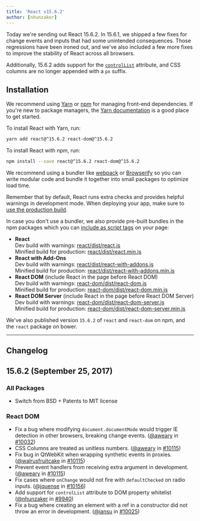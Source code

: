 ```yaml
---
title: 'React v15.6.2'
author: [nhunzaker]
---
```


Today we're sending out React 15.6.2. In 15.6.1, we shipped a few fixes for change events and inputs that had some unintended consequences. Those regressions have been ironed out, and we've also included a few more fixes to improve the stability of React across all browsers.

Additionally, 15.6.2 adds support for the [`controlList`](https://developers.google.com/web/updates/2017/03/chrome-58-media-updates#controlslist) attribute, and CSS columns are no longer appended with a `px` suffix.

## Installation

We recommend using [Yarn](https://yarnpkg.com/) or [npm](https://www.npmjs.com/) for managing front-end dependencies. If you're new to package managers, the [Yarn documentation](https://yarnpkg.com/en/docs/getting-started) is a good place to get started.

To install React with Yarn, run:

```bash
yarn add react@^15.6.2 react-dom@^15.6.2
```

To install React with npm, run:

```bash
npm install --save react@^15.6.2 react-dom@^15.6.2
```

We recommend using a bundler like [webpack](https://webpack.js.org/) or [Browserify](http://browserify.org/) so you can write modular code and bundle it together into small packages to optimize load time.

Remember that by default, React runs extra checks and provides helpful warnings in development mode. When deploying your app, make sure to [use the production build](/docs/optimizing-performance.html#use-the-production-build).

In case you don't use a bundler, we also provide pre-built bundles in the npm packages which you can [include as script tags](/docs/installation.html#using-a-cdn) on your page:

- **React**<br/>
  Dev build with warnings: [react/dist/react.js](https://unpkg.com/react@15.6.2/dist/react.js)<br/>
  Minified build for production: [react/dist/react.min.js](https://unpkg.com/react@15.6.2/dist/react.min.js)<br/>
- **React with Add-Ons**<br/>
  Dev build with warnings: [react/dist/react-with-addons.js](https://unpkg.com/react@15.6.2/dist/react-with-addons.js)<br/>
  Minified build for production: [react/dist/react-with-addons.min.js](https://unpkg.com/react@15.6.2/dist/react-with-addons.min.js)<br/>
- **React DOM** (include React in the page before React DOM)<br/>
  Dev build with warnings: [react-dom/dist/react-dom.js](https://unpkg.com/react-dom@15.6.2/dist/react-dom.js)<br/>
  Minified build for production: [react-dom/dist/react-dom.min.js](https://unpkg.com/react-dom@15.6.2/dist/react-dom.min.js)<br/>
- **React DOM Server** (include React in the page before React DOM Server)<br/>
  Dev build with warnings: [react-dom/dist/react-dom-server.js](https://unpkg.com/react-dom@15.6.2/dist/react-dom-server.js)<br/>
  Minified build for production: [react-dom/dist/react-dom-server.min.js](https://unpkg.com/react-dom@15.6.2/dist/react-dom-server.min.js)<br/>

We've also published version `15.6.2` of `react` and `react-dom` on npm, and the `react` package on bower.

---

## Changelog

## 15.6.2 (September 25, 2017)

### All Packages

- Switch from BSD + Patents to MIT license

### React DOM

- Fix a bug where modifying `document.documentMode` would trigger IE detection in other browsers, breaking change events. ([@aweary](https://github.com/aweary) in [#10032](https://github.com/facebook/react/pull/10032))
- CSS Columns are treated as unitless numbers. ([@aweary](https://github.com/aweary) in [#10115](https://github.com/facebook/react/pull/10115))
- Fix bug in QtWebKit when wrapping synthetic events in proxies. ([@walrusfruitcake](https://github.com/walrusfruitcake) in [#10115](https://github.com/facebook/react/pull/10011))
- Prevent event handlers from receiving extra argument in development. ([@aweary](https://github.com/aweary) in [#10115](https://github.com/facebook/react/pull/8363))
- Fix cases where `onChange` would not fire with `defaultChecked` on radio inputs. ([@jquense](https://github.com/jquense) in [#10156](https://github.com/facebook/react/pull/10156))
- Add support for `controlList` attribute to DOM property whitelist ([@nhunzaker](https://github.com/nhunzaker) in [#9940](https://github.com/facebook/react/pull/9940))
- Fix a bug where creating an element with a ref in a constructor did not throw an error in development. ([@iansu](https://github.com/iansu) in [#10025](https://github.com/facebook/react/pull/10025))
